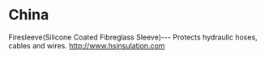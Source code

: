 # China
Firesleeve(Silicone Coated Fibreglass Sleeve)--- Protects hydraulic hoses, cables and wires.  http://www.hsinsulation.com
